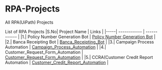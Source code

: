 # RPA-Projects
All RPA(UiPath) Projects

List of RPA Projects
|S.No|  Project Name | Links   |
|-----| ------------ | ------------ |
|1.|  Policy Number Generation Bot | [Policy Number Generation Bot](https://github.com/PoovarasanGunasekaran/RPA-Projects/tree/main/Policy_Number_Generation_Bot "Policy Number Generation Bot") |
|2.|  Banca Receipting Bot | [Banca_Receipting_Bot](https://github.com/PoovarasanGunasekaran/RPA-Projects/tree/main/Banca_Receipting_Bot "Banca_Receipting_Bot") |
|3.|  Campaign Process Automation | [Campaign_Process_Automation](https://github.com/PoovarasanGunasekaran/RPA-Projects/tree/main/Campaign_Process_Automation "Campaign_Process_Automation") |
|4.|  Customer_Request_Form_Automation | [Customer_Request_Form_Automation](https://github.com/PoovarasanGunasekaran/RPA-Projects/tree/main/Customer_Request_Form_Automation "Customer_Request_Form_Automation") |
|5.|  CCRA(Customer Credit Report Automation | [Customer_Credit_Report_Automation](https://github.com/PoovarasanGunasekaran/RPA-Projects/tree/main/Customer_Credit_Report_Automation "Customer_Credit_Report_Automation") |
